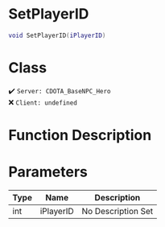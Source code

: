 # SetPlayerID
```lua
void SetPlayerID(iPlayerID)
```
# Class
✔️ `Server: CDOTA_BaseNPC_Hero`  
❌ `Client: undefined`  

# Function Description

# Parameters
Type|Name|Description
--|--|--
int|iPlayerID|No Description Set
